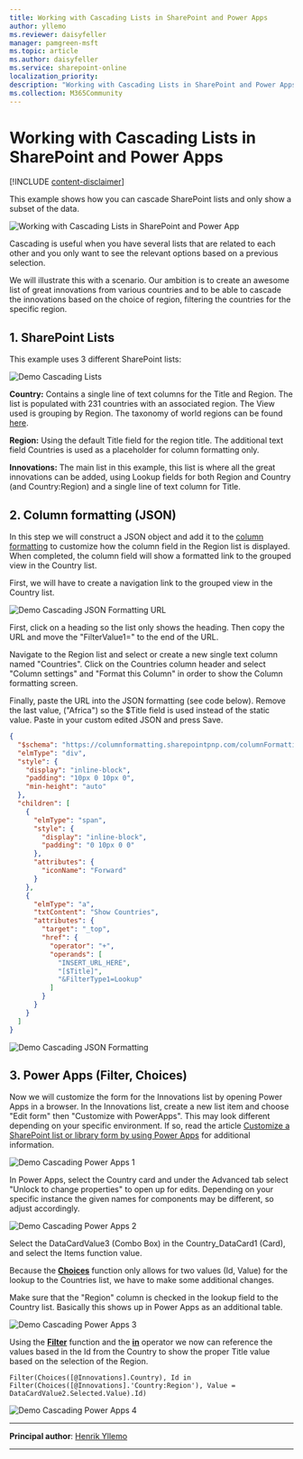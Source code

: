 ```yaml
---
title: Working with Cascading Lists in SharePoint and Power Apps
author: yllemo
ms.reviewer: daisyfeller
manager: pamgreen-msft
ms.topic: article
ms.author: daisyfeller
ms.service: sharepoint-online
localization_priority: 
description: "Working with Cascading Lists in SharePoint and Power Apps"
ms.collection: M365Community
---
```


# Working with Cascading Lists in SharePoint and Power Apps

[!INCLUDE [content-disclaimer](includes/content-disclaimer.md)]

This example shows how you can cascade SharePoint lists and only show a subset of the data.

![Working with Cascading Lists in SharePoint and Power App](media/working-with-cascading-lists-in-sharepoint-and-powerapps/demo-cascading-lists-in-sharepoint.gif)

Cascading is useful when you have several lists that are related to each other and you only want to see the relevant options based on a previous selection.

We will illustrate this with a scenario. Our ambition is to create an awesome list of great innovations from various countries and to be able to cascade the innovations based on the choice of region, filtering the countries for the specific region.

## 1. SharePoint Lists

This example uses 3 different SharePoint lists:

![Demo Cascading Lists](media/working-with-cascading-lists-in-sharepoint-and-powerapps/demo-cascading-lists.png)

**Country:** Contains a single line of text columns for the Title and Region. The list is populated with 231 countries with an associated region. The View used is grouping by Region. The taxonomy of world regions can be found [here](https://almbok.com/taxonomy/world_regions).

**Region:** Using the default Title field for the region title. The additional text field Countries is used as a placeholder for column formatting only.

**Innovations:** The main list in this example, this list is where all the great innovations can be added, using Lookup fields for both Region and Country (and Country:Region) and a single line of text column for Title.

## 2. Column formatting (JSON)

In this step we will construct a JSON object and add it to the [column formatting](https://docs.microsoft.com/sharepoint/dev/declarative-customization/column-formatting) to customize how the column field in the Region list is displayed. When completed, the column field will show a formatted link to the grouped view in the Country list.

First, we will have to create a navigation link to the grouped view in the Country list.

![Demo Cascading JSON Formatting URL](media/working-with-cascading-lists-in-sharepoint-and-powerapps/demo-cascading-json-formatting-url.png)

First, click on a heading so the list only shows the heading. Then copy the URL and move the "FilterValue1=" to the end of the URL.

Navigate to the Region list and select or create a new single text column named "Countries". Click on the Countries column header and select "Column settings" and "Format this Column" in order to show the Column formatting screen.

Finally, paste the URL into the JSON formatting (see code below). Remove the last value, ("Africa") so the $Title field is used instead of the static value. Paste in your custom edited JSON and press Save.

``` json
{
  "$schema": "https://columnformatting.sharepointpnp.com/columnFormattingSchema.json",
  "elmType": "div",
  "style": {
    "display": "inline-block",
    "padding": "10px 0 10px 0",
    "min-height": "auto"
  },
  "children": [
    {
      "elmType": "span",
      "style": {
        "display": "inline-block",
        "padding": "0 10px 0 0"
      },
      "attributes": {
        "iconName": "Forward"
      }
    },
    {
      "elmType": "a",
      "txtContent": "Show Countries",
      "attributes": {
        "target": "_top",
        "href": {
          "operator": "+",
          "operands": [
            "INSERT_URL_HERE",
            "[$Title]",
            "&FilterType1=Lookup"
          ]
        }
      }
    }
  ]
}
```

![Demo Cascading JSON Formatting](media/working-with-cascading-lists-in-sharepoint-and-powerapps/demo-cascading-json-formatting.png)

## 3. Power Apps (Filter, Choices)

Now we will customize the form for the Innovations list by opening Power Apps in a browser. In the Innovations list, create a new list item and choose "Edit form" then "Customize with PowerApps". This may look different depending on your specific environment. If so, read the article [Customize a SharePoint list or library form by using Power Apps](https://docs.microsoft.com/powerapps/maker/canvas-apps/customize-list-form) for additional information.

![Demo Cascading Power Apps 1](media/working-with-cascading-lists-in-sharepoint-and-powerapps/demo-cascading-powerapps-1.png)

In Power Apps, select the Country card and under the Advanced tab select "Unlock to change properties" to open up for edits. Depending on your specific instance the given names for components may be different, so adjust accordingly.

![Demo Cascading Power Apps 2](media/working-with-cascading-lists-in-sharepoint-and-powerapps/demo-cascading-powerapps-2.png)

Select the DataCardValue3 (Combo Box) in the Country_DataCard1 (Card), and select the Items function value.

Because the **[Choices](https://docs.microsoft.com/powerapps/maker/canvas-apps/functions/function-choices)** function only allows for two values (Id, Value) for the lookup to the Countries list, we have to make some additional changes.

Make sure that the "Region" column is checked in the lookup field to the Country list. Basically this shows up in Power Apps as an additional table.

![Demo Cascading Power Apps 3](media/working-with-cascading-lists-in-sharepoint-and-powerapps/demo-cascading-powerapps-3.png)

Using the **[Filter](https://docs.microsoft.com/powerapps/maker/canvas-apps/functions/function-filter-lookup)** function and the **[in](https://docs.microsoft.com/powerapps/maker/canvas-apps/functions/operators#in-and-exactin-operators)** operator we now can reference the values based in the Id from the Country to show the proper Title value based on the selection of the Region.

``` powerapps
Filter(Choices([@Innovations].Country), Id in Filter(Choices([@Innovations].'Country:Region'), Value = DataCardValue2.Selected.Value).Id)
```

![Demo Cascading Power Apps 4](media/working-with-cascading-lists-in-sharepoint-and-powerapps/demo-cascading-powerapps-4.png)

------

**Principal author**: [Henrik Yllemo](https://www.linkedin.com/in/yllemo)

------
